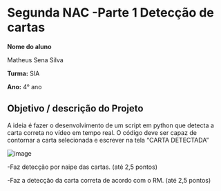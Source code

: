 # Segunda NAC -Parte 1 Detecção de cartas 

**Nome do aluno** 

 Matheus Sena Silva

**Turma:**
SIA

**Ano:**
4° ano

## Objetivo / descrição do Projeto

A ideia é fazer o desenvolvimento de um script em python que detecta a carta correta no vídeo em tempo real. O código deve ser capaz de contornar a carta selecionada e escrever na tela “CARTA DETECTADA”


![image](https://user-images.githubusercontent.com/61739336/168447392-c02137be-dffe-48d5-819b-b5100df7c70f.png)

-Faz detecção por naipe das cartas. (até 2,5 pontos)

-Faz a detecção da carta correta de acordo com o RM. (até 2,5 pontos)


